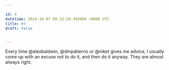 ```yaml
---

id: 4
datetime: 2014-10-07 08:32:50.493904 +0000 UTC
title: #4
draft: false


---
```


Every time @alexbaldwin, @dmpatierno or @niket gives me advice, I usually come up with an excuse not to do it, and then do it anyway. They are almost always right.
